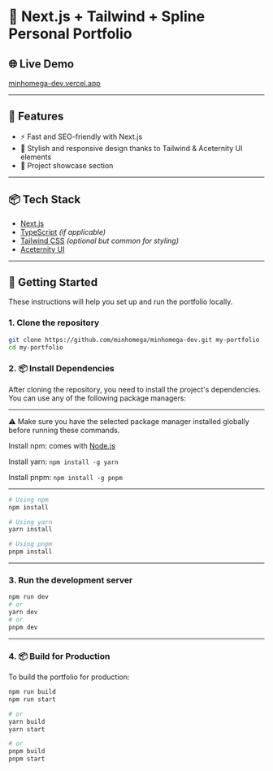 # 💼 Next.js + Tailwind + Spline Personal Portfolio

## 🌐 Live Demo

[minhomega-dev.vercel.app](https://minhomega-dev.vercel.app)

---

## 🚀 Features

- ⚡️ Fast and SEO-friendly with Next.js
- 🎨 Stylish and responsive design thanks to Tailwind & Aceternity UI elements
- 💼 Project showcase section

---

## 📦 Tech Stack

- [Next.js](https://nextjs.org/)
- [TypeScript](https://www.typescriptlang.org/) *(if applicable)*
- [Tailwind CSS](https://tailwindcss.com/) *(optional but common for styling)*
- [Aceternity UI](https://ui.aceternity.com)

---

## 📁 Getting Started

These instructions will help you set up and run the portfolio locally.

### 1. Clone the repository

```bash
git clone https://github.com/minhomega/minhomega-dev.git my-portfolio
cd my-portfolio
```

### 2. 📦 Install Dependencies

After cloning the repository, you need to install the project's dependencies. You can use any of the following package managers:

---

⚠️ Make sure you have the selected package manager installed globally before running these commands.

Install npm: comes with [Node.js](https://nodejs.org/)

Install yarn: `npm install -g yarn`

Install pnpm: `npm install -g pnpm`

---

```bash
# Using npm
npm install

# Using yarn
yarn install

# Using pnpm
pnpm install
```
---

### 3. Run the development server

```bash
npm run dev
# or
yarn dev
# or
pnpm dev
```
---

### 4. 📦 Build for Production
To build the portfolio for production:

```bash
npm run build
npm run start

# or
yarn build
yarn start

# or
pnpm build
pnpm start
```
